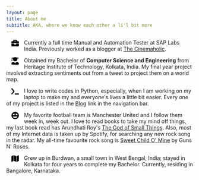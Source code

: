 ```yaml
---
layout: page
title: About me
subtitle: AKA, where we know each other a li'l bit more
---
```


<img src="/img/briefcase-solid.svg" align="left" height="20" width="20" hspace="14" />Currently a full time Manual and Automation Tester at SAP Labs India. Previously worked as a blogger at [The Cinemaholic](https://www.thecinemaholic.com/author/bidyudipta/).

<img src="/img/user-graduate-solid.svg" align="left" height="20" width="20" hspace="14" />Obtained my Bachelor of **Computer Science and Engineering** from Heritage Institute of Technology, Kolkata, India. My final year project involved extracting sentiments out from a tweet to project them on a world map.

<img src="/img/terminal-solid.svg" align="left" height="20" width="20" hspace="14" />I love to write codes in Python, especially, when I am working on my laptop to make my and everyone's lives a little bit easier. Every one of my project is listed in the [Blog](https://bidyutchanda.github.io/) link in the navigation bar. 

<img src="/img/grin-hearts-solid.svg" align="left" height="20" width="20" hspace="14" />My favorite football team is Manchester United and I follow them week in, week out. I love to read books to take my mind off things, my last book read has Arundhati Roy's [The God of Small Things](https://en.wikipedia.org/wiki/The_God_of_Small_Things). Also, most of my Internet data is taken up by Spotify, for searching any new rock song in the radar. My all-time favourite rock song is [Sweet Child O' Mine](https://www.youtube.com/watch?v=1w7OgIMMRc4) by Guns N' Roses. 

<img src="/img/map-solid.svg" align="left" height="20" width="20" hspace="14" />Grew up in Burdwan, a small town in West Bengal, India; stayed in Kolkata for four years to complete my Bachelor. Currently, residing in Bangalore, Karnataka. 

